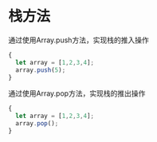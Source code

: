 # 栈方法

通过使用Array.push方法，实现栈的推入操作

```javascript
{
  let array = [1,2,3,4];
  array.push(5);
}
```

通过使用Array.pop方法，实现栈的推出操作

```javascript
{
  let array = [1,2,3,4];
  array.pop();
}
```


